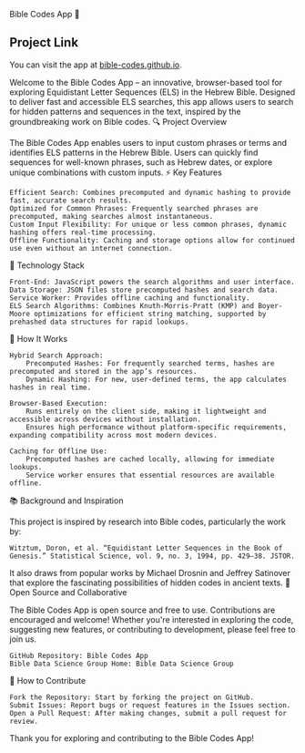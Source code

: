 Bible Codes App 📜 

## Project Link
You can visit the app at [bible-codes.github.io](https://bible-codes.github.io/).


Welcome to the Bible Codes App – an innovative, browser-based tool for exploring Equidistant Letter Sequences (ELS) in the Hebrew Bible. Designed to deliver fast and accessible ELS searches, this app allows users to search for hidden patterns and sequences in the text, inspired by the groundbreaking work on Bible codes.
🔍 Project Overview

The Bible Codes App enables users to input custom phrases or terms and identifies ELS patterns in the Hebrew Bible. Users can quickly find sequences for well-known phrases, such as Hebrew dates, or explore unique combinations with custom inputs.
⚡ Key Features

    Efficient Search: Combines precomputed and dynamic hashing to provide fast, accurate search results.
    Optimized for Common Phrases: Frequently searched phrases are precomputed, making searches almost instantaneous.
    Custom Input Flexibility: For unique or less common phrases, dynamic hashing offers real-time processing.
    Offline Functionality: Caching and storage options allow for continued use even without an internet connection.

🔧 Technology Stack

    Front-End: JavaScript powers the search algorithms and user interface.
    Data Storage: JSON files store precomputed hashes and search data.
    Service Worker: Provides offline caching and functionality.
    ELS Search Algorithms: Combines Knuth-Morris-Pratt (KMP) and Boyer-Moore optimizations for efficient string matching, supported by prehashed data structures for rapid lookups.

🚀 How It Works

    Hybrid Search Approach:
        Precomputed Hashes: For frequently searched terms, hashes are precomputed and stored in the app’s resources.
        Dynamic Hashing: For new, user-defined terms, the app calculates hashes in real time.

    Browser-Based Execution:
        Runs entirely on the client side, making it lightweight and accessible across devices without installation.
        Ensures high performance without platform-specific requirements, expanding compatibility across most modern devices.

    Caching for Offline Use:
        Precomputed hashes are cached locally, allowing for immediate lookups.
        Service worker ensures that essential resources are available offline.

📚 Background and Inspiration

This project is inspired by research into Bible codes, particularly the work by:

    Witztum, Doron, et al. “Equidistant Letter Sequences in the Book of Genesis.” Statistical Science, vol. 9, no. 3, 1994, pp. 429–38. JSTOR.

It also draws from popular works by Michael Drosnin and Jeffrey Satinover that explore the fascinating possibilities of hidden codes in ancient texts.
🌟 Open Source and Collaborative

The Bible Codes App is open source and free to use. Contributions are encouraged and welcome! Whether you're interested in exploring the code, suggesting new features, or contributing to development, please feel free to join us.

    GitHub Repository: Bible Codes App
    Bible Data Science Group Home: Bible Data Science Group

🤝 How to Contribute

    Fork the Repository: Start by forking the project on GitHub.
    Submit Issues: Report bugs or request features in the Issues section.
    Open a Pull Request: After making changes, submit a pull request for review.

Thank you for exploring and contributing to the Bible Codes App!
